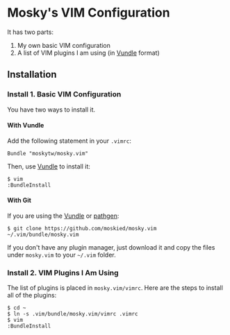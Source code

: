Mosky's VIM Configuration
=========================

It has two parts:

1. My own basic VIM configuration
2. A list of VIM plugins I am using (in [Vundle][] format)

Installation
------------

### Install 1. Basic VIM Configuration

You have two ways to install it.

#### With Vundle

Add the following statement in your `.vimrc`:

    Bundle "moskytw/mosky.vim"

Then, use [Vundle][] to install it:

    $ vim
    :BundleInstall

#### With Git

If you are using the [Vundle][] or [pathgen][]:

    $ git clone https://github.com/moskied/mosky.vim ~/.vim/bundle/mosky.vim

If you don't have any plugin manager, just download it and copy the files under `mosky.vim` to your `~/.vim` folder.

### Install 2. VIM Plugins I Am Using

The list of plugins is placed in `mosky.vim/vimrc`. Here are the steps to install all of the plugins:

    $ cd ~
    $ ln -s .vim/bundle/mosky.vim/vimrc .vimrc
    $ vim
    :BundleInstall

[Vundle]: https://github.com/gmarik/vundle/
[pathgen]: https://github.com/tpope/vim-pathogen
